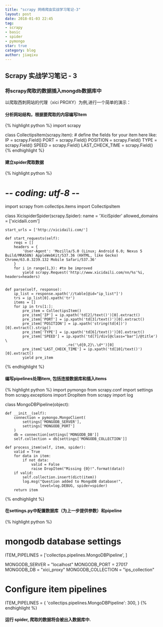 ```yaml
---
title: "scrapy 网络爬虫实战学习笔记-3"
layout: post
date: 2018-01-03 22:45
tag:
- scrapy
- basic
- spider
- pymongo
star: true
category: blog
author: jiaqixu
---
```


## Scrapy 实战学习笔记 - 3

### 将scrapy爬取的数据插入mongdb数据库中

以爬取西刺网站的代理（xici PROXY）为例,进行一个简单的演示：

#### 分析网站结构，根据要爬取的内容编写Item
{% highlight python %}
import scrapy

class CollectipsItem(scrapy.Item):
    # define the fields for your item here like:
    IP = scrapy.Field()
    PORT = scrapy.Field()
    POSITION = scrapy.Field()
    TYPE = scrapy.Field()
    SPEED = scrapy.Field()
    LAST_CHECK_TIME = scrapy.Field()
{% endhighlight %}

#### 建立spider爬取数据
{% highlight python %}
# -*- coding: utf-8 -*-
import scrapy
from collectips.items import CollectipsItem


class XicispiderSpider(scrapy.Spider):
    name = 'XiciSpider'
    allowed_domains = ['xicidaili.com']

    start_urls = ['http://xicidaili.com/']

    def start_requests(self):
        reqs = []
        headers = {
            'User-Agent': 'Mozilla/5.0 (Linux; Android 6.0; Nexus 5 Build/MRA58N) AppleWebKit/537.36 (KHTML, like Gecko) Chrome/63.0.3239.132 Mobile Safari/537.36'
        }
        for i in range(1,3): #to be improved
            yield scrapy.Request('http://www.xicidaili.com/nn/%s'%i, headers=headers)


    def parse(self, response):
        ip_list = response.xpath('//table[@id="ip_list"]')
        trs = ip_list[0].xpath('tr')
        items = []
        for ip in trs[1:]:
            pre_item = CollectipsItem()
            pre_item['IP'] = ip.xpath('td[2]/text()')[0].extract()
            pre_item['PORT'] = ip.xpath('td[3]/text()')[0].extract()
            pre_item['POSITION'] = ip.xpath('string(td[4])')[0].extract().strip()
            pre_item['TYPE'] = ip.xpath('td[6]/text()')[0].extract()
            pre_item['SPEED'] = ip.xpath('td[7]/div[@class="bar"]/@title') \
                                .re('\d{0,2}\.\d*')[0]
            pre_item['LAST_CHECK_TIME'] = ip.xpath('td[10]/text()')[0].extract()
            yield pre_item
{% endhighlight %}

#### 编写pipelines处理item, 包括连接数据库和插入items
{% highlight python %}
import pymongo
from scrapy.conf import settings
from scrapy.exceptions import DropItem
from scrapy import log

class MongoDBPipeline(object):

    def __init__(self):
        connection = pymongo.MongoClient(
            settings['MONGODB_SERVER'],
            settings['MONGODB_PORT']
        )
        db = connection[settings['MONGODB_DB']]
        self.collection = db[settings['MONGODB_COLLECTION']]

    def process_item(self, item, spider):
        valid = True
        for data in item:
            if not data:
                valid = False
                raise DropItem("Missing {0}!".format(data))
        if valid:
            self.collection.insert(dict(item))
            log.msg("Question added to MongoDB database!",
                    level=log.DEBUG, spider=spider)
        return item
{% endhighlight %}

#### 在settings.py中配置数据库（为上一步提供参数）和pipeline
{% highlight python %}
# mongodb database settings
ITEM_PIPELINES = ['collectips.pipelines.MongoDBPipeline', ]

MONGODB_SERVER = "localhost"
MONGODB_PORT = 27017
MONGODB_DB = "xici_proxy"
MONGODB_COLLECTION = "ips_collection"

# Configure item pipelines
ITEM_PIPELINES = {
    'collectips.pipelines.MongoDBPipeline': 300,
}
{% endhighlight %}

#### 运行 spider, 爬取的数据将会被出入数据库中.
